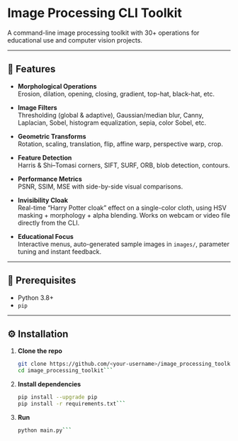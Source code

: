 # Image Processing CLI Toolkit

A command-line image processing toolkit with 30+ operations for educational use and computer vision projects.

---

## 📝 Features

- **Morphological Operations**  
  Erosion, dilation, opening, closing, gradient, top-hat, black-hat, etc.

- **Image Filters**  
  Thresholding (global & adaptive), Gaussian/median blur, Canny, Laplacian, Sobel, histogram equalization, sepia, color Sobel, etc.

- **Geometric Transforms**  
  Rotation, scaling, translation, flip, affine warp, perspective warp, crop.

- **Feature Detection**  
  Harris & Shi–Tomasi corners, SIFT, SURF, ORB, blob detection, contours.

- **Performance Metrics**  
  PSNR, SSIM, MSE with side-by-side visual comparisons.

- **Invisibility Cloak**  
  Real-time “Harry Potter cloak” effect on a single-color cloth, using HSV masking + morphology + alpha blending. Works on webcam or video file directly from the CLI.

- **Educational Focus**  
  Interactive menus, auto-generated sample images in `images/`, parameter tuning and instant feedback.

---

## 🚀 Prerequisites

- Python 3.8+
- `pip`

---

## ⚙️ Installation

1. **Clone the repo**  
   ```bash
   git clone https://github.com/<your-username>/image_processing_toolkit.git
   cd image_processing_toolkit```

2. **Install dependencies**  
   ```bash
   pip install --upgrade pip
   pip install -r requirements.txt```

2. **Run**  
   ```bash
   python main.py```



